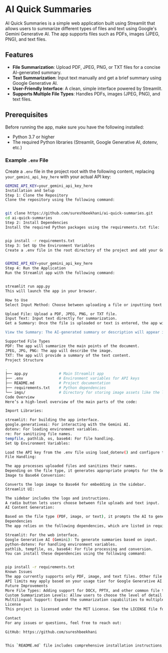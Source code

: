 # AI Quick Summaries

AI Quick Summaries is a simple web application built using Streamlit that allows users to summarize different types of files and text using Google's Gemini Generative AI. The app supports files such as PDFs, images (JPEG, PNG), and text files.

## Features

- **File Summarization**: Upload PDF, JPEG, PNG, or TXT files for a concise AI-generated summary.
- **Text Summarization**: Input text manually and get a brief summary using Google Generative AI.
- **User-Friendly Interface**: A clean, simple interface powered by Streamlit.
- **Supports Multiple File Types**: Handles PDFs, images (JPEG, PNG), and text files.

## Prerequisites

Before running the app, make sure you have the following installed:

- Python 3.7 or higher
- The required Python libraries (Streamlit, Google Generative AI, dotenv, etc.)

### Example `.env` File

Create a `.env` file in the project root with the following content, replacing `your_gemini_api_key_here` with your actual API key:

```bash
GEMINI_API_KEY=your_gemini_api_key_here
Installation and Setup
Step 1: Clone the Repository
Clone the repository using the following command:


git clone https://github.com/sureshbeekhani/ai-quick-summaries.git
cd ai-quick-summaries
Step 2: Install Dependencies
Install the required Python packages using the requirements.txt file:


pip install -r requirements.txt
Step 3: Set Up the Environment Variables
Create a .env file in the root directory of the project and add your Google Gemini API key as follows:


GEMINI_API_KEY=your_gemini_api_key_here
Step 4: Run the Application
Run the Streamlit app with the following command:


streamlit run app.py
This will launch the app in your browser.

How to Use
Select Input Method: Choose between uploading a file or inputting text via the sidebar.

Upload File: Upload a PDF, JPEG, PNG, or TXT file.
Input Text: Input text directly for summarization.
Get a Summary: Once the file is uploaded or text is entered, the app will generate a summary using Google's Gemini AI.

View the Summary: The AI-generated summary or description will appear in the app's main display area.

Supported File Types
PDF: The app will summarize the main points of the document.
JPEG, JPG, PNG: The app will describe the image.
TXT: The app will provide a summary of the text content.
Project Structure

.
├── app.py              # Main Streamlit app
├── .env                # Environment variables for API keys
├── README.md           # Project documentation
├── requirements.txt    # Python dependencies
└── imgs/               # Directory for storing image assets like the logo
Code Overview
Here’s a high-level overview of the main parts of the code:

Import Libraries:

streamlit: For building the app interface.
google.generativeai: For interacting with the Gemini AI.
dotenv: For loading environment variables.
re: For sanitizing file names.
tempfile, pathlib, os, base64: For file handling.
Set Up Environment Variables:

Load the API key from the .env file using load_dotenv() and configure the Gemini API with genai.configure().
File Handling:

The app processes uploaded files and sanitizes their names.
Depending on the file type, it generates appropriate prompts for the Gemini AI.
Image to Base64 Conversion:

Converts the logo image to Base64 for embedding in the sidebar.
Streamlit UI:

The sidebar includes the logo and instructions.
A radio button lets users choose between file uploads and text input.
AI Content Generation:

Based on the file type (PDF, image, or text), it prompts the AI to generate a summary or description.
Dependencies
The app relies on the following dependencies, which are listed in requirements.txt:

Streamlit: For the web interface.
Google Generative AI (Gemini): To generate summaries based on input.
python-dotenv: For handling environment variables.
pathlib, tempfile, os, base64: For file processing and conversion.
You can install these dependencies using the following command:


pip install -r requirements.txt
Known Issues
The app currently supports only PDF, image, and text files. Other file formats may not work as expected.
API limits may apply based on your usage tier for Google Generative AI.
Future Improvements
More File Types: Adding support for DOCX, PPTX, and other common file types.
Custom Summarization Levels: Allow users to choose the level of detail in the summary.
Multilingual Support: Expand the summarization capabilities to multiple languages.
License
This project is licensed under the MIT License. See the LICENSE file for details.

Contact
For any issues or questions, feel free to reach out:

GitHub: https://github.com/sureshbeekhani


This `README.md` file includes comprehensive installation instructions, usage details, and additiona

